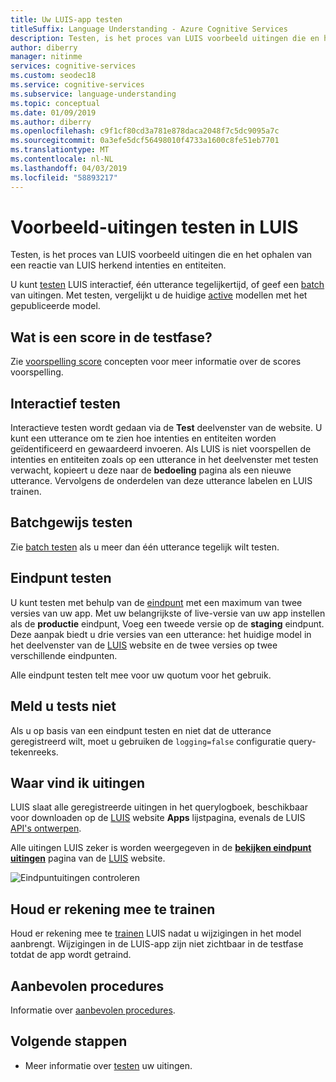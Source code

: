 ```yaml
---
title: Uw LUIS-app testen
titleSuffix: Language Understanding - Azure Cognitive Services
description: Testen, is het proces van LUIS voorbeeld uitingen die en het ophalen van een reactie van LUIS herkend intenties en entiteiten.
author: diberry
manager: nitinme
services: cognitive-services
ms.custom: seodec18
ms.service: cognitive-services
ms.subservice: language-understanding
ms.topic: conceptual
ms.date: 01/09/2019
ms.author: diberry
ms.openlocfilehash: c9f1cf80cd3a781e878daca2048f7c5dc9095a7c
ms.sourcegitcommit: 0a3efe5dcf56498010f4733a1600c8fe51eb7701
ms.translationtype: MT
ms.contentlocale: nl-NL
ms.lasthandoff: 04/03/2019
ms.locfileid: "58893217"
---
```

# <a name="testing-example-utterances-in-luis"></a>Voorbeeld-uitingen testen in LUIS

Testen, is het proces van LUIS voorbeeld uitingen die en het ophalen van een reactie van LUIS herkend intenties en entiteiten. 

U kunt [testen](luis-interactive-test.md) LUIS interactief, één utterance tegelijkertijd, of geef een [batch](luis-concept-batch-test.md) van uitingen. Met testen, vergelijkt u de huidige [active](luis-concept-version.md#active-version) modellen met het gepubliceerde model. 

<a name="A-test-score"></a>
<a name="Score-all-intents"></a>
<a name="E-(exponent)-notation"></a>

## <a name="what-is-a-score-in-testing"></a>Wat is een score in de testfase?
Zie [voorspelling score](luis-concept-prediction-score.md) concepten voor meer informatie over de scores voorspelling.

## <a name="interactive-testing"></a>Interactief testen
Interactieve testen wordt gedaan via de **Test** deelvenster van de website. U kunt een utterance om te zien hoe intenties en entiteiten worden geïdentificeerd en gewaardeerd invoeren. Als LUIS is niet voorspellen de intenties en entiteiten zoals op een utterance in het deelvenster met testen verwacht, kopieert u deze naar de **bedoeling** pagina als een nieuwe utterance. Vervolgens de onderdelen van deze utterance labelen en LUIS trainen. 

## <a name="batch-testing"></a>Batchgewijs testen
Zie [batch testen](luis-concept-batch-test.md) als u meer dan één utterance tegelijk wilt testen.

## <a name="endpoint-testing"></a>Eindpunt testen
U kunt testen met behulp van de [eindpunt](luis-glossary.md#endpoint) met een maximum van twee versies van uw app. Met uw belangrijkste of live-versie van uw app instellen als de **productie** eindpunt, Voeg een tweede versie op de **staging** eindpunt. Deze aanpak biedt u drie versies van een utterance: het huidige model in het deelvenster van de [LUIS](luis-reference-regions.md) website en de twee versies op twee verschillende eindpunten. 

Alle eindpunt testen telt mee voor uw quotum voor het gebruik. 

## <a name="do-not-log-tests"></a>Meld u tests niet
Als u op basis van een eindpunt testen en niet dat de utterance geregistreerd wilt, moet u gebruiken de `logging=false` configuratie query-tekenreeks.

## <a name="where-to-find-utterances"></a>Waar vind ik uitingen
LUIS slaat alle geregistreerde uitingen in het querylogboek, beschikbaar voor downloaden op de [LUIS](luis-reference-regions.md) website **Apps** lijstpagina, evenals de LUIS [API's ontwerpen](https://aka.ms/luis-authoring-apis). 

Alle uitingen LUIS zeker is worden weergegeven in de **[bekijken eindpunt uitingen](luis-how-to-review-endpoint-utterances.md)** pagina van de [LUIS](luis-reference-regions.md) website. 

![Eindpuntuitingen controleren](./media/luis-concept-test/review-endpoint-utterances.png)
 
## <a name="remember-to-train"></a>Houd er rekening mee te trainen
Houd er rekening mee te [trainen](luis-how-to-train.md) LUIS nadat u wijzigingen in het model aanbrengt. Wijzigingen in de LUIS-app zijn niet zichtbaar in de testfase totdat de app wordt getraind. 

## <a name="best-practices"></a>Aanbevolen procedures
Informatie over [aanbevolen procedures](luis-concept-best-practices.md).

## <a name="next-steps"></a>Volgende stappen

* Meer informatie over [testen](luis-interactive-test.md) uw uitingen.
